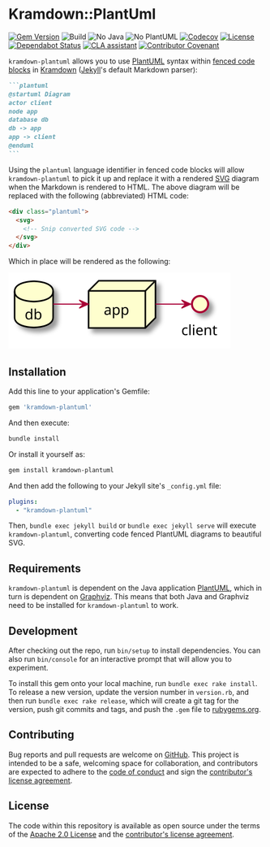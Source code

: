 # Kramdown::PlantUml

[![Gem Version][gem-badge]][gem-url]
![Build][build-badge]
![No Java][no-java-build-badge]
![No PlantUML][no-plantuml-badge]
[![Codecov][codecov-badge]][codecov]
[![License][license-badge]][license]
[![Dependabot Status][dependabot-badge]][dependabot]
[![CLA assistant][cla-badge]][cla]
[![Contributor Covenant][coc-badge]][coc]

`kramdown-plantuml` allows you to use [PlantUML][plantuml] syntax within [fenced
code blocks][fenced] in [Kramdown][kramdown] ([Jekyll][jekyll]'s default
Markdown parser):

````md
```plantuml
@startuml Diagram
actor client
node app
database db
db -> app
app -> client
@enduml
```
````

Using the `plantuml` language identifier in fenced code blocks will allow
`kramdown-plantuml` to pick it up and replace it with a rendered [SVG][svg]
diagram when the Markdown is rendered to HTML. The above diagram will be
replaced with the following (abbreviated) HTML code:

```html
<div class="plantuml">
  <svg>
    <!-- Snip converted SVG code -->
  </svg>
</div>
```

Which in place will be rendered as the following:

![Rendered SVG Diagram][diagram-svg]

## Installation

Add this line to your application's Gemfile:

```ruby
gem 'kramdown-plantuml'
```

And then execute:

```sh
bundle install
```

Or install it yourself as:

```sh
gem install kramdown-plantuml
```

And then add the following to your Jekyll site's `_config.yml` file:

```yaml
plugins:
  - "kramdown-plantuml"
```

Then, `bundle exec jekyll build` or `bundle exec jekyll serve` will execute
`kramdown-plantuml`, converting code fenced PlantUML diagrams to beautiful
SVG.

## Requirements

`kramdown-plantuml` is dependent on the Java application [PlantUML][plantuml],
which in turn is dependent on [Graphviz][graphviz]. This means that both Java
and Graphviz need to be installed for `kramdown-plantuml` to work.

## Development

After checking out the repo, run `bin/setup` to install dependencies. You can
also run `bin/console` for an interactive prompt that will allow you to
experiment.

To install this gem onto your local machine, run `bundle exec rake install`. To
release a new version, update the version number in `version.rb`, and then run
`bundle exec rake release`, which will create a git tag for the version, push
git commits and tags, and push the `.gem` file to [rubygems.org][gems].

## Contributing

Bug reports and pull requests are welcome on [GitHub][github]. This project is
intended to be a safe, welcoming space for collaboration, and contributors are
expected to adhere to the [code of conduct][coc] and sign the
[contributor's license agreement][cla].

## License

The code within this repository is available as open source under the terms of
the [Apache 2.0 License][license] and the [contributor's license
agreement][cla].

[build-badge]:          https://github.com/SwedbankPay/kramdown-plantuml/workflows/Ruby%20Gem/badge.svg?branch=master
[cla-badge]:            https://cla-assistant.io/readme/badge/SwedbankPay/kramdown-plantuml
[cla]:                  https://cla-assistant.io/SwedbankPay/kramdown-plantuml
[coc-badge]:            https://img.shields.io/badge/Contributor%20Covenant-v2.0%20adopted-ff69b4.svg
[coc]:                  ./CODE_OF_CONDUCT.md
[codecov]:              https://codecov.io/gh/SwedbankPay/kramdown-plantuml/
[codecov-badge]:        https://codecov.io/gh/SwedbankPay/kramdown-plantuml/branch/master/graph/badge.svg?token=U3QJLVG3HY
[dependabot-badge]:     https://api.dependabot.com/badges/status?host=github&repo=SwedbankPay/kramdown-plantuml
[dependabot]:           https://dependabot.com
[diagram-svg]:          ./spec/diagram.svg
[fenced]:               https://www.markdownguide.org/extended-syntax/#syntax-highlighting
[gem-badge]:            https://badge.fury.io/rb/kramdown-plantuml.svg
[gem-url]:              https://rubygems.org/gems/kramdown-plantuml
[gems]:                 https://rubygems.org
[github]:               https://github.com/SwedbankPay/kramdown-plantuml/
[graphviz]:             https://graphviz.org/
[jekyll]:               https://jekyllrb.com/
[kramdown]:             https://kramdown.gettalong.org/
[license-badge]:        https://img.shields.io/github/license/SwedbankPay/kramdown-plantuml
[license]:              https://opensource.org/licenses/Apache-2.0
[no-java-build-badge]:  https://github.com/SwedbankPay/kramdown-plantuml/workflows/No%20Java/badge.svg?branch=master
[no-plantuml-badge]:    https://github.com/SwedbankPay/kramdown-plantuml/workflows/No%20PlantUML/badge.svg?branch=master
[plantuml]:             https://plantuml.com/
[svg]:                  https://developer.mozilla.org/en-US/docs/Web/SVG
